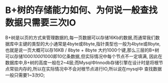 # B+树的存储能力如何、为何说一般查找数据只需要三次IO
  B+树是以页的方式来管理数据的,每一页数据可以存储16Kb的数据,而通常我们数据库中主键的类型的大小通常是4byte或8byte,指针类型也一般为4byte或8byte,
也就是说一页大概可以存16KB / 8byte + 8byte 大约1000个键,那么三层的B+树可以存储1000*1000*1000即10亿条数据,但实际情况中每个节点不一定填满,
因此在数据库中,B+树的高度一般在2~4层;而Mysql中Innodb存储引擎在设计时是将根节点常驻内存的,所以在实际情况中不会对根节点进行IO,所以说在mysql中
查找数据一般只需要1~3次IO;  